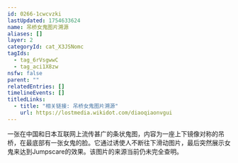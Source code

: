 ```yaml
---
id: 0266-1cwcvzki
lastUpdated: 1754633624
name: 吊桥女鬼图片溯源
aliases: []
layer: 2
categoryId: cat_X3JSNomc
tagIds:
  - tag_6rVsgwwC
  - tag_aci1X8zw
nsfw: false
parent: ""
relatedEntries: []
timelineEvents: []
titledLinks:
  - title: "相关链接: 吊桥女鬼图片溯源"
    url: https://lostmedia.wikidot.com/diaoqiaonvgui
---
```


一张在中国和日本互联网上流传甚广的条状鬼图，内容为一座上下镜像对称的吊桥，在最底部有一张女鬼的脸。它通过诱使人不断往下滑动图片，最后突然展示女鬼来达到Jumpscare的效果。该图片的来源当前仍未完全查明。